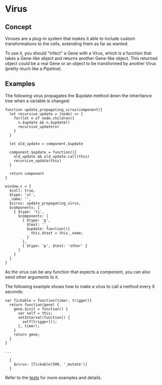 # Virus

## Concept
Viruses are a plug-in system that makes it able to include custom transformations to the cells, extending them as far as wanted.

To use it, you should "infect" a Gene with a Virus, which is a function that takes a Gene-like object and returns another Gene-like object. This returned object _could_ be a real Gene or an object to be transformed by another Virus (pretty much like a Pipeline).

## Examples
The following virus propagates the $update method down the inheritance tree when a variable is changed:

```
function update_propagating_virus(component){
  let recursive_update = (node) => {
    for(let n of node.children){
      n.$update && n.$update()
      recursive_update(n)
    }
  }

  let old_update = component.$update

  component.$update = function(){
    old_update && old_update.call(this)
    recursive_update(this)
  }

  return component
}

window.c = {
  $cell: true,
  $type: 'ul',
  _name: '',
  $virus: update_propagating_virus,
  $components: [
    { $type: 'li',
      $components: [
        { $type: 'p',
          $text: '',
          $update: function(){
            this.$text = this._name;
          }
        },
        { $type: 'p', $text: 'other' }
      ]
    }
  ]
}
```

As the virus can be any function that expects a component, you can also send other arguments to it.

The following example shows how to make a virus to call a method every X seconds:

```
var Tickable = function(timer, trigger){
  return function(gene) {
    gene.$init = function() {
      var self = this;
      setInterval(function() {
        self[trigger]();
      }, timer);
    }
    return gene;
  }
}

...

  {
    $virus: [Tickable(500, '_mutate')]
  }
```

Refer to the [tests](test/integration.js) for more examples and details.
